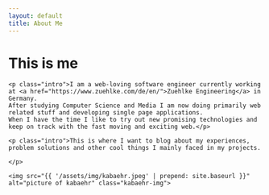 ```yaml
---
layout: default
title: About Me
---
```


<div class="post">
	<h1 class="pageTitle">This is me </h1>
		

	<p class="intro">I am a web-loving software engineer currently working at <a href="https://www.zuehlke.com/de/en/">Zuehlke Engineering</a> in Germany.
	After studying Computer Science and Media I am now doing primarily web related stuff and developing single page applications.
	When I have the time I like to try out new promising technologies and keep on track with the fast moving and exciting web.</p>

	<p class="intro">This is where I want to blog about my experiences, problem solutions and other cool things I mainly faced in my projects.
	
	</p>

	<img src="{{ '/assets/img/kabaehr.jpeg' | prepend: site.baseurl }}" alt="picture of kabaehr" class="kabaehr-img"> 
		
</div>
